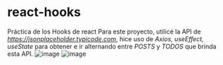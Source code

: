 # react-hooks
 Práctica de los Hooks de react
Para este proyecto, utilicé la API de *https://jsonplaceholder.typicode.com*, hice uso de *Axios, useEffect, useState* para obtener e ir alternando entre *POSTS* y *TODOS* que brinda esta API.
![image](https://user-images.githubusercontent.com/23528473/159948438-b022e0e1-49d7-4903-af08-569fabe480c9.png)
![image](https://user-images.githubusercontent.com/23528473/159948511-6e44376d-2154-4cfc-b81f-e9364e861a01.png)
